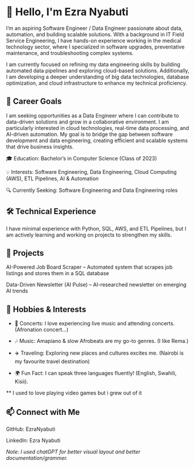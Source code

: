 # 👋 **Hello, I'm Ezra Nyabuti**

I’m an aspiring Software Engineer / Data Engineer passionate about data, automation, and building scalable solutions. With a background in IT Field Service Engineering, I have hands-on experience working in the medical technology sector, where I specialized in software upgrades, preventative maintenance, and troubleshooting complex systems.

I am currently focused on refining my data engineering skills by building automated data pipelines and exploring cloud-based solutions. Additionally, I am developing a deeper understanding of big data technologies, database optimization, and cloud infrastructure to enhance my technical proficiency.

## 🚀 Career Goals
I am seeking opportunities as a Data Engineer where I can contribute to data-driven solutions and grow in a collaborative environment. I am particularly interested in cloud technologies, real-time data processing, and AI-driven automation. My goal is to bridge the gap between software development and data engineering, creating efficient and scalable systems that drive business insights.

🎓 Education: Bachelor’s in Computer Science (Class of 2023)

💡 Interests: Software Engineering, Data Engineering, Cloud Computing (AWS), ETL Pipelines, AI & Automation

🔍 Currently Seeking: Software Engineering and Data Engineering roles

## 🛠️ Technical Experience
I have minimal experience with Python, SQL, AWS, and ETL Pipelines, but I am actively learning and working on projects to strengthen my skills.

## 📂 Projects
AI-Powered Job Board Scraper – Automated system that scrapes job listings and stores them in a SQL database

Data-Driven Newsletter (AI Pulse) – AI-researched newsletter on emerging AI trends

## 🎵 Hobbies & Interests
* 🎤 Concerts: I love experiencing live music and attending concerts. (Afronation concert...)

* 🎶 Music: Amapiano & slow Afrobeats are my go-to genres. (I like Rema.)

* ✈️ Traveling: Exploring new places and cultures excites me. (Nairobi is my favourite travel destination)

* 🌍 Fun Fact: I can speak three languages fluently! (English, Swahili, Kisii).

** I used to love playing video games but i grew out of it

## 📫 Connect with Me
GitHub: EzraNyabuti

LinkedIn: Ezra Nyabuti



*Note: I used chatGPT for better visual layout and better documentation/grammer.*
<!---
enyabuti/enyabuti is a ✨ special ✨ repository because its `README.md` (this file) appears on your GitHub profile.
You can click the Preview link to take a look at your changes.
--->
